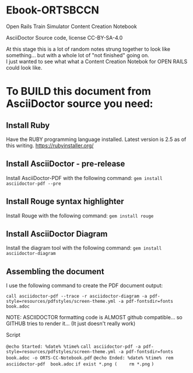 # Ebook-ORTSBCCN
Open Rails Train Simulator Content Creation Notebook


AsciiDoctor Source code, license CC-BY-SA-4.0 

At this stage this is a lot of random notes strung together to look like something... but with a whole lot of "not finished" going on.  
I just wanted to see what what a Content Creation Notebok for OPEN RAILS could look like.


# To BUILD this document from AsciiDoctor source you need:

## Install Ruby

Have the RUBY programming language installed. Latest version is 2.5 as of this writing.   https://rubyinstaller.org/

## Install AsciiDoctor - pre-release

Install AsciiDoctor-PDF with the following command: `gem install asciidoctor-pdf --pre`

## Install Rouge syntax highlighter

Install Rouge with the following command: `gem install rouge`

## Install AsciiDoctor Diagram 

Install the diagram tool with the following command: `gem install asciidoctor-diagram`

## Assembling the document

I use the following command to create the PDF document output:

`call asciidoctor-pdf --trace -r asciidoctor-diagram -a pdf-style=resources/pdfstyles/screen-theme.yml -a pdf-fontsdir=fonts book.adoc`

NOTE: ASCIIDOCTOR formatting code is ALMOST github compatible...  so GITHUB tries to render it... (It just doesn't really work)


Script

`@echo Started: %date% %time%`
`call asciidoctor-pdf -a pdf-style=resources/pdfstyles/screen-theme.yml -a pdf-fontsdir=fonts book.adoc -o ORTS-CC-Notebook.pdf`
`@echo Ended: %date% %time% `
`rem asciidoctor-pdf  book.adoc`
`if exist *.png (`
`    rm *.png`
`)`



